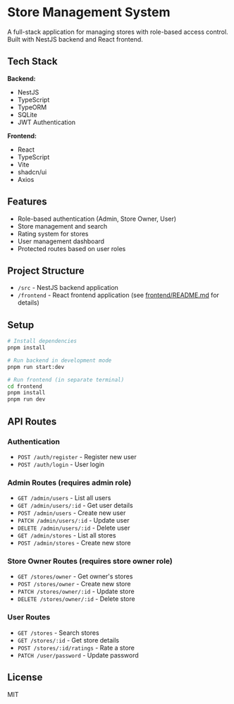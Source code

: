 # Store Management System

A full-stack application for managing stores with role-based access control. Built with NestJS backend and React frontend.

## Tech Stack

**Backend:**
- NestJS
- TypeScript
- TypeORM
- SQLite
- JWT Authentication

**Frontend:**
- React
- TypeScript
- Vite
- shadcn/ui
- Axios

## Features

- Role-based authentication (Admin, Store Owner, User)
- Store management and search
- Rating system for stores
- User management dashboard
- Protected routes based on user roles

## Project Structure

- `/src` - NestJS backend application
- `/frontend` - React frontend application (see [frontend/README.md](frontend/README.md) for details)

## Setup

```bash
# Install dependencies
pnpm install

# Run backend in development mode
pnpm run start:dev

# Run frontend (in separate terminal)
cd frontend
pnpm install
pnpm run dev
```

## API Routes

### Authentication
- `POST /auth/register` - Register new user
- `POST /auth/login` - User login

### Admin Routes (requires admin role)
- `GET /admin/users` - List all users
- `GET /admin/users/:id` - Get user details
- `POST /admin/users` - Create new user
- `PATCH /admin/users/:id` - Update user
- `DELETE /admin/users/:id` - Delete user
- `GET /admin/stores` - List all stores
- `POST /admin/stores` - Create new store

### Store Owner Routes (requires store owner role)
- `GET /stores/owner` - Get owner's stores
- `POST /stores/owner` - Create new store
- `PATCH /stores/owner/:id` - Update store
- `DELETE /stores/owner/:id` - Delete store

### User Routes
- `GET /stores` - Search stores
- `GET /stores/:id` - Get store details
- `POST /stores/:id/ratings` - Rate a store
- `PATCH /user/password` - Update password



## License

MIT

